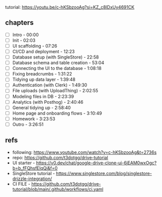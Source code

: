 tutorial: https://youtu.be/c-hKSbzooAg?si=KZ_c8IDxUy4691CK

## chapters

- [ ] Intro - 00:00
- [ ] Init - 02:03
- [ ] UI scaffolding - 07:26
- [ ] CI/CD and deployment - 12:23
- [ ] Database setup (with SingleStore) - 22:58
- [ ] Database schema and table creation - 53:04
- [ ] Connecting the UI to the database - 1:08:18
- [ ] Fixing breadcrumbs - 1:31:22
- [ ] Tidying up data layer - 1:39:48
- [ ] Authentication (with Clerk) - 1:49:30
- [ ] File uploads (with UploadThing) - 2:02:55
- [ ] Modeling files in DB - 2:23:39
- [ ] Analytics (with Posthog) - 2:40:46
- [ ] General tidying up - 2:58:40
- [ ] Home page and onboarding flows - 3:10:49
- [ ] Homework - 3:23:53
- [ ] Outro - 3:26:51

## refs

- following: https://www.youtube.com/watch?v=c-hKSbzooAg&t=2736s
- repo: https://github.com/t3dotgg/drive-tutorial
- UI starter - https://v0.dev/chat/google-drive-clone-ui-6jEAM0wxOgc?b=b_fFQhsfElqQi&f=0
- SingleStore tutorial - https://www.singlestore.com/blog/singlestore-drizzle-integration/
- CI FILE - https://github.com/t3dotgg/drive-tutorial/blob/main/.github/workflows/ci.yaml
